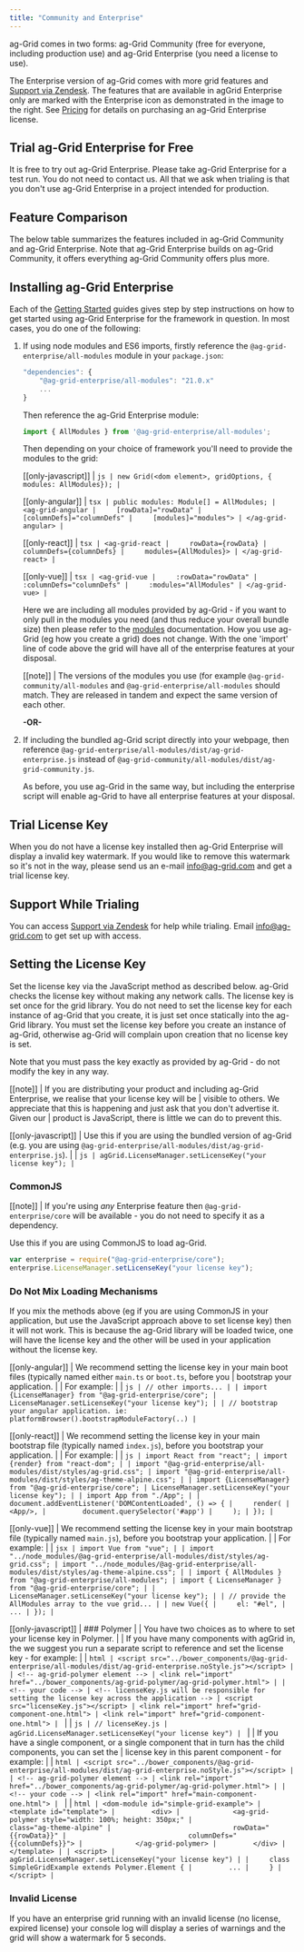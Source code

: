 ```yaml
---
title: "Community and Enterprise"
---
```


ag-Grid comes in two forms: ag-Grid Community (free for everyone, including production use) and ag-Grid
Enterprise (you need a license to use).

<div style="display: flex;">
    <div>
        The Enterprise version of ag-Grid comes with more grid features and <a href="https://ag-grid.zendesk.com/" target="_blank">Support via Zendesk</a>. The features that are available in agGrid Enterprise only are marked with the Enterprise icon<enterprise-icon></enterprise-icon> as demonstrated in the image to the right. See <a href="../../license-pricing.php">Pricing</a> for details on purchasing an ag-Grid Enterprise license.
    </div>
    <image-caption src="set-license/resources/enterprise-features.png" alt="Enterprise Features" minwidth="15rem" width="15rem" maxwidth="15rem" height="10rem" constrained="true"></image-caption>
</div>

## Trial ag-Grid Enterprise for Free

It is free to try out ag-Grid Enterprise. Please take ag-Grid Enterprise for a test run. You do not need to contact us. All that we ask when trialing is that you don't use ag-Grid Enterprise in a project intended for production.

## Feature Comparison

The below table summarizes the features included in ag-Grid Community and ag-Grid Enterprise. Note that ag-Grid Enterprise builds on ag-Grid Community, it offers everything ag-Grid Community offers plus more.

<matrix-table src='set-license/menu.json' tree='true' childpropertyname='items' booleanonly='true' columns='{ "title": "", "not(enterprise)": "Community", "enterprise": "Enterprise<enterprise-icon></enterprise-icon>" }'></matrix-table>

## Installing ag-Grid Enterprise

Each of the [Getting Started](../getting-started/) guides gives step by step instructions on how
to get started using ag-Grid Enterprise for the framework in question. In most cases, you do one of
the following:

1. If using node modules and ES6 imports, firstly reference the `@ag-grid-enterprise/all-modules` module in your `package.json`:

    ```js
    "dependencies": {
        "@ag-grid-enterprise/all-modules": "21.0.x"
        ...
    }
    ```

    Then reference the ag-Grid Enterprise module:

    ```js
    import { AllModules } from '@ag-grid-enterprise/all-modules';
    ```

    Then depending on your choice of framework you'll need to provide the modules to the grid:

    [[only-javascript]]
    | ```js
    | new Grid(<dom element>, gridOptions, { modules: AllModules});
    | ```

    [[only-angular]]
    | ```tsx
    | public modules: Module[] = AllModules;
    | <ag-grid-angular
    |     [rowData]="rowData"
    |     [columnDefs]="columnDefs"
    |     [modules]="modules">
    | </ag-grid-angular>
    | ```

    [[only-react]]
    | ```tsx
    | <ag-grid-react
    |     rowData={rowData}
    |     columnDefs={columnDefs}
    |     modules={AllModules}>
    | </ag-grid-react>
    | ```

    [[only-vue]]
    | ```tsx
    | <ag-grid-vue
    |     :rowData="rowData"
    |     :columnDefs="columnDefs"
    |     :modules="AllModules"
    | </ag-grid-vue>
    | ```

    Here we are including all modules provided by ag-Grid - if you want to only pull in the modules you need (and thus reduce your overall bundle size) then please refer to the [modules](../grid-modules) documentation. How you use ag-Grid (eg how you create a grid) does not change. With the one 'import' line of code above the grid will have all of the enterprise features at your disposal.

    [[note]]
    | The versions of the modules you use (for example `@ag-grid-community/all-modules` and `@ag-grid-enterprise/all-modules` should match. They are released in tandem and expect the same version of each other.

    **-OR-**

1. If including the bundled ag-Grid script directly into your webpage, then reference `@ag-grid-enterprise/all-modules/dist/ag-grid-enterprise.js` instead of `@ag-grid-community/all-modules/dist/ag-grid-community.js`.

    As before, you use ag-Grid in the same way, but including the enterprise script will enable ag-Grid to have all enterprise features at your disposal.

## Trial License Key

When you do not have a license key installed then ag-Grid Enterprise will display a invalid key watermark. If you would like to remove this watermark so it's not in the way, please send us an e-mail <a href="mailto: info@ag-grid.com">info@ag-grid.com</a> and get a trial license key.

## Support While Trialing

You can access [Support via Zendesk](https://ag-grid.zendesk.com/) for help while trialing. Email <a href="mailto: info@ag-grid.com">info@ag-grid.com</a> to get set up with access.


## Setting the License Key

Set the license key via the JavaScript method as described below. ag-Grid checks the license key without making any network calls. The license key is set once for the grid library. You do not need to set the license key for each instance of ag-Grid that you create, it is just set once statically into the ag-Grid library. You must set the license key before you create an instance of ag-Grid, otherwise ag-Grid will complain upon creation that no license key is set.

Note that you must pass the key exactly as provided by ag-Grid - do not modify the key in any way.

[[note]]
| If you are distributing your product and including ag-Grid Enterprise, we realise that your license key will be
| visible to others. We appreciate that this is happening and just ask that you don't advertise it. Given our
| product is JavaScript, there is little we can do to prevent this.

[[only-javascript]]
| Use this if you are using the bundled version of ag-Grid (e.g. you are using `@ag-grid-enterprise/all-modules/dist/ag-grid-enterprise.js`).
|
| ```js
| agGrid.LicenseManager.setLicenseKey("your license key");
| ```

### CommonJS

[[note]]
| If you're using _any_ Enterprise feature then `@ag-grid-enterprise/core` will be available - you do not need to specify it as a dependency.

Use this if you are using CommonJS to load ag-Grid.

```js
var enterprise = require("@ag-grid-enterprise/core");
enterprise.LicenseManager.setLicenseKey("your license key");
```

### Do Not Mix Loading Mechanisms

If you mix the methods above (eg if you are using CommonJS in your application, but use the JavaScript approach above to set license key) then it will not work. This is because the ag-Grid library will be loaded twice, one will have the license key and the other will be used in your application without the license key.

[[only-angular]]
| We recommend setting the license key in your main boot files (typically named either `main.ts` or `boot.ts`, before you
| bootstrap your application.
|
| For example:
|
| ```js
| // other imports...
|
| import {LicenseManager} from "@ag-grid-enterprise/core";
| LicenseManager.setLicenseKey("your license key");
|
| // bootstrap your angular application. ie: platformBrowser().bootstrapModuleFactory(..)
| ```

[[only-react]]
| We recommend setting the license key in your main bootstrap file (typically named `index.js`), before you bootstrap your application.
|
| For example:
|
| ```js
| import React from "react";
| import {render} from "react-dom";
|
| import "@ag-grid-enterprise/all-modules/dist/styles/ag-grid.css";
| import "@ag-grid-enterprise/all-modules/dist/styles/ag-theme-alpine.css";
|
| import {LicenseManager} from "@ag-grid-enterprise/core";
| LicenseManager.setLicenseKey("your license key");
|
| import App from "./App";
|
| document.addEventListener('DOMContentLoaded', () => {
|     render(
|         <App/>,
|         document.querySelector('#app')
|     );
| });
| ```

[[only-vue]]
| We recommend setting the license key in your main bootstrap file (typically named `main.js`), before you bootstrap your application.
|
| For example:
|
| ```jsx
| import Vue from "vue";
|
| import "../node_modules/@ag-grid-enterprise/all-modules/dist/styles/ag-grid.css";
| import "../node_modules/@ag-grid-enterprise/all-modules/dist/styles/ag-theme-alpine.css";
|
| import { AllModules } from "@ag-grid-enterprise/all-modules";
| import { LicenseManager } from "@ag-grid-enterprise/core";
|
| LicenseManager.setLicenseKey("your license key");
|
| // provide the AllModules array to the vue grid...
|
| new Vue({
|     el: "#el",
|     ...
| });
| ```

[[only-javascript]]
| ### Polymer
|
| You have two choices as to where to set your license key in Polymer.
|
| If you have many components with agGrid in, the we suggest you run a separate script to reference and set the license key - for example:
|
| ```html
| <script src="../bower_components/@ag-grid-enterprise/all-modules/dist/ag-grid-enterprise.noStyle.js"></script>
|
| <!-- ag-grid-polymer element -->
| <link rel="import" href="../bower_components/ag-grid-polymer/ag-grid-polymer.html">
|
| <!-- your code -->
| <!-- licenseKey.js will be responsible for setting the license key across the application -->
| <script src="licenseKey.js"></script>
| <link rel="import" href="grid-component-one.html">
| <link rel="import" href="grid-component-one.html">
| ```
|
| ```js
| // licenseKey.js
| agGrid.LicenseManager.setLicenseKey("your license key")
| ```
|
| If you have a single component, or a single component that in turn has the child components, you can set the
| license key in this parent component - for example:
|
| ```html
| <script src="../bower_components/@ag-grid-enterprise/all-modules/dist/ag-grid-enterprise.noStyle.js"></script>
|
| <!-- ag-grid-polymer element -->
| <link rel="import" href="../bower_components/ag-grid-polymer/ag-grid-polymer.html">
|
| <!-- your code -->
| <link rel="import" href="main-component-one.html">
| ```
|
| ```html
| <dom-module id="simple-grid-example">
|     <template id="template">
|         <div>
|             <ag-grid-polymer style="width: 100%; height: 350px;"
|                              class="ag-theme-alpine"
|                              rowData="{{rowData}}"
|                              columnDefs="{{columnDefs}}">
|             </ag-grid-polymer>
|         </div>
|     </template>
|
| <script>
|     agGrid.LicenseManager.setLicenseKey("your license key")
|
|     class SimpleGridExample extends Polymer.Element {
|         ...
|     }
| </script>
| ```

### Invalid License
If you have an enterprise grid running with an invalid license (no license, expired license) your console log will display a series of warnings and the grid will show a watermark for 5 seconds.

<grid-example title='Invalid License' name='forceWatermark' type='vanilla' options='{ "enterprise": true }'></grid-example>
